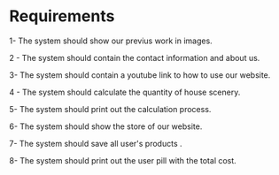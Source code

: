 # Requirements 

1- The system should show our previus work in images.

2 - The system should contain the contact information and about us.

3- The system should contain a youtube link to how to use our website.

4 - The system should calculate the quantity of house scenery.

5- The system should print out the calculation process.

6- The system should show the store of our website.

7- The system should save all user's products .

8- The system should print out the user pill with the total cost.